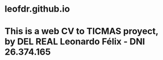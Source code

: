 # leofdr.github.io
# This is a web CV to TICMAS proyect, by DEL REAL Leonardo Félix - DNI 26.374.165

